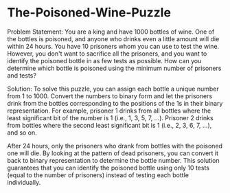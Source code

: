 # The-Poisoned-Wine-Puzzle
Problem Statement:
You are a king and have 1000 bottles of wine. One of the bottles is poisoned, and anyone who drinks even a little amount will die within 24 hours. You have 10 prisoners whom you can use to test the wine. However, you don't want to sacrifice all the prisoners, and you want to identify the poisoned bottle in as few tests as possible. How can you determine which bottle is poisoned using the minimum number of prisoners and tests?

Solution:
To solve this puzzle, you can assign each bottle a unique number from 1 to 1000. Convert the numbers to binary form and let the prisoners drink from the bottles corresponding to the positions of the 1s in their binary representation. For example, prisoner 1 drinks from all bottles where the least significant bit of the number is 1 (i.e., 1, 3, 5, 7, ...). Prisoner 2 drinks from bottles where the second least significant bit is 1 (i.e., 2, 3, 6, 7, ...), and so on.

After 24 hours, only the prisoners who drank from bottles with the poisoned one will die. By looking at the pattern of dead prisoners, you can convert it back to binary representation to determine the bottle number. This solution guarantees that you can identify the poisoned bottle using only 10 tests (equal to the number of prisoners) instead of testing each bottle individually.
